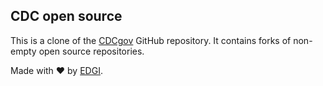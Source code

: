 ## CDC open source 

This is a clone of the [CDCgov](https://github.com/CDCgov) GitHub repository. It contains forks 
of non-empty open source repositories.

Made with ❤️ by [EDGI](https://envirodatagov.org).
